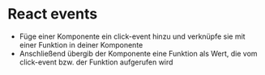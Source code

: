 # React events

* Füge einer Komponente ein click-event hinzu und verknüpfe sie mit einer Funktion in deiner Komponente
* Anschließend übergib der Komponente eine Funktion als Wert, die vom click-event bzw. der Funktion aufgerufen wird